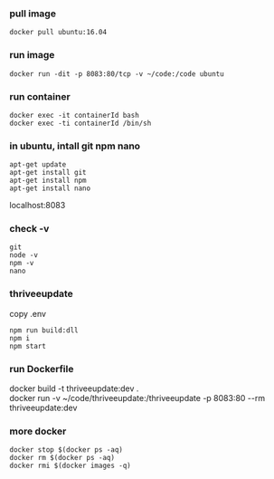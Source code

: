 
### pull image
```
docker pull ubuntu:16.04
```

### run image
```
docker run -dit -p 8083:80/tcp -v ~/code:/code ubuntu
```

### run container
```
docker exec -it containerId bash
docker exec -ti containerId /bin/sh    

```

### in ubuntu, intall git npm nano 
```
apt-get update
apt-get install git  
apt-get install npm 
apt-get install nano
```

localhost:8083
### check -v
```
git 
node -v
npm -v
nano
```

### thriveeupdate
copy .env

```
npm run build:dll 
npm i
npm start
```


### run Dockerfile
docker build -t thriveeupdate:dev .   
docker run -v ~/code/thriveeupdate:/thriveeupdate -p 8083:80 --rm thriveeupdate:dev 


### more docker 
```
docker stop $(docker ps -aq)    
docker rm $(docker ps -aq)    
docker rmi $(docker images -q)   
```



